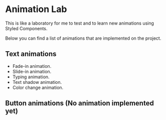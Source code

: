 # Animation Lab
This is like a laboratory for me to test and to learn new animations using Styled Components.

Below you can find a list of animations that are implemented on the project.

## Text animations
- Fade-in animation.
- Slide-in animation.
- Typing animation.
- Text shadow animation.
- Color change animation.
<!-- - Line-through animation. -->
<!-- - Text rotation animation. -->

## Button animations (No animation implemented yet)